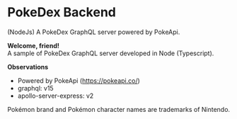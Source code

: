 # PokeDex Backend
(NodeJs) A PokeDex GraphQL server powered by PokeApi.

**Welcome, friend!**<br/>
A sample of PokeDex GraphQL server developed in Node (Typescript).

**Observations**
- Powered by PokeApi (https://pokeapi.co/)
- graphql: v15
- apollo-server-express: v2

Pokémon brand and Pokémon character names are trademarks of Nintendo.